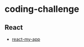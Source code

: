 # coding-challenge

## React

- [react-my-app](https://github.com/libra189/coding-challenge/tree/main/react-my-app)
